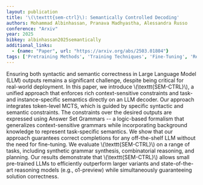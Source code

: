 ```yaml
---
layout: publication
title: '\(\texttt{sem-ctrl}\): Semantically Controlled Decoding'
authors: Mohammad Albinhassan, Pranava Madhyastha, Alessandra Russo
conference: "Arxiv"
year: 2025
bibkey: albinhassan2025semantically
additional_links:
  - {name: "Paper", url: "https://arxiv.org/abs/2503.01804"}
tags: ['Pretraining Methods', 'Training Techniques', 'Fine-Tuning', 'Reinforcement Learning']
---
```

Ensuring both syntactic and semantic correctness in Large Language Model
(LLM) outputs remains a significant challenge, despite being critical for
real-world deployment. In this paper, we introduce \\(\texttt\{SEM-CTRL\}\\), a
unified approach that enforces rich context-sensitive constraints and task- and
instance-specific semantics directly on an LLM decoder. Our approach integrates
token-level MCTS, which is guided by specific syntactic and semantic
constraints. The constraints over the desired outputs are expressed using
Answer Set Grammars -- a logic-based formalism that generalizes
context-sensitive grammars while incorporating background knowledge to
represent task-specific semantics. We show that our approach guarantees correct
completions for any off-the-shelf LLM without the need for fine-tuning. We
evaluate \\(\texttt\{SEM-CTRL\}\\) on a range of tasks, including synthetic grammar
synthesis, combinatorial reasoning, and planning. Our results demonstrate that
\\(\texttt\{SEM-CTRL\}\\) allows small pre-trained LLMs to efficiently outperform
larger variants and state-of-the-art reasoning models (e.g., o1-preview) while
simultaneously guaranteeing solution correctness.
